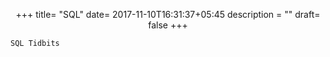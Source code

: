 +++
title= "SQL"
date= 2017-11-10T16:31:37+05:45
description = ""
draft= false
+++

	SQL Tidbits

[1]: http://lab.hakim.se/reveal-js/

<style type="text/css">
	p{
		text-align: center;
	}
</style>
